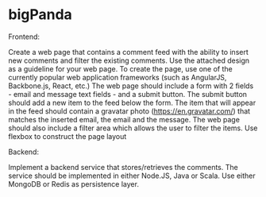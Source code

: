 # bigPanda

Frontend:

Create a web page that contains a comment feed with the ability to insert new comments and filter the existing comments. 
Use the attached design as a guideline for your web page.
To create the page, use one of the currently popular web application frameworks (such as AngularJS, Backbone.js, React, etc.)
The web page should include a form with 2 fields - email and message text fields - and a submit button.
The submit button should add a new item to the feed below the form.
The item that will appear in the feed should contain a gravatar photo (https://en.gravatar.com/) that matches the inserted email, the email and the message.
The web page should also include a filter area which allows the user to filter the items.
Use flexbox to construct the page layout


Backend: 

Implement a backend service that stores/retrieves the comments.
The service should be implemented in either Node.JS, Java or Scala.
Use either MongoDB or Redis as persistence layer. 
